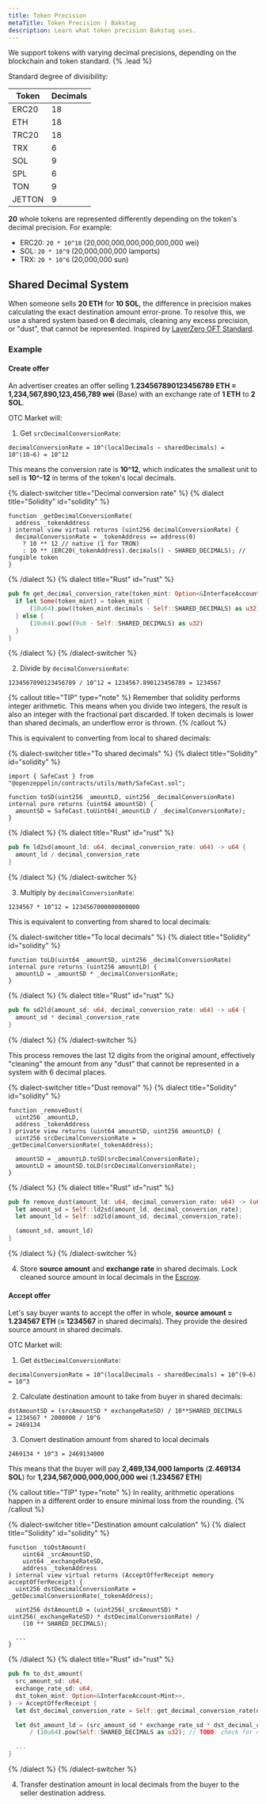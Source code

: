 ```yaml
---
title: Token Precision
metaTitle: Token Precision | Bakstag
description: Learn what token precision Bakstag uses.
---
```


We support tokens with varying decimal precisions, depending on the blockchain and token standard. {% .lead %}

Standard degree of divisibility:

| **Token** | **Decimals** |
|-----------|--------------|
| ERC20     | 18           |
| ETH       | 18           |
| TRC20     | 18           |
| TRX       | 6            |
| SOL       | 9            |
| SPL       | 6            |
| TON       | 9            |
| JETTON    | 9            |



**20** whole tokens are represented differently depending on the token's decimal precision. For example:
- ERC20: `20 * 10^18` (20,000,000,000,000,000,000 wei)
- SOL: `20 * 10^9` (20,000,000,000 lamports)
- TRX: `20 * 10^6` (20,000,000 sun)

## Shared Decimal System

When someone sells **20 ETH** for **10 SOL**, the difference in precision makes calculating the exact destination amount error-prone. To resolve this, we use a shared system based on **6** decimals, cleaning any excess precision, or "dust", that cannot be represented. Inspired by [LayerZero OFT Standard](https://docs.layerzero.network/v2/developers/evm/oft/quickstart#token-transfer-precision).


### Example

#### Create offer

An advertiser creates an offer selling **1.234567890123456789 ETH = 1,234,567,890,123,456,789 wei** (Base) with an exchange rate of **1 ETH** to **2 SOL**.

OTC Market will:

1. Get `srcDecimalConversionRate`:

```
decimalConversionRate = 10^(localDecimals − sharedDecimals) = 10^(18−6) = 10^12
```

This means the conversion rate is **10^12**, which indicates the smallest unit to sell is **10^-12** in terms of the token's local decimals.

{% dialect-switcher title="Decimal conversion rate" %}
{% dialect title="Solidity" id="solidity" %}
```solidity
function _getDecimalConversionRate(
  address _tokenAddress
) internal view virtual returns (uint256 decimalConversionRate) {
  decimalConversionRate = _tokenAddress == address(0)
    ? 10 ** 12 // native (1 for TRON)
    : 10 ** (ERC20(_tokenAddress).decimals() - SHARED_DECIMALS); // fungible token
}
```
{% /dialect %}
{% dialect title="Rust" id="rust" %}
```rust
pub fn get_decimal_conversion_rate(token_mint: Option<&InterfaceAccount<Mint>>) -> u64 {
  if let Some(token_mint) = token_mint {
      (10u64).pow((token_mint.decimals - Self::SHARED_DECIMALS) as u32)
  } else {
      (10u64).pow((9u8 - Self::SHARED_DECIMALS) as u32)
  }
}
```
{% /dialect %}
{% /dialect-switcher %}

2. Divide by `decimalConversionRate`:
```
1234567890123456789 / 10^12 = 1234567.890123456789 = 1234567
```

{% callout title="TIP" type="note" %}
Remember that solidity performs integer arithmetic. This means when you divide two integers, the result is also an integer with the fractional part discarded. If token decimals is lower than shared decimals, an underflow error is thrown.
{% /callout %}

This is equivalent to converting from local to shared decimals:

{% dialect-switcher title="To shared decimals" %}
{% dialect title="Solidity" id="solidity" %}
```solidity
import { SafeCast } from "@openzeppelin/contracts/utils/math/SafeCast.sol";

function toSD(uint256 _amountLD, uint256 _decimalConversionRate) internal pure returns (uint64 amountSD) {
  amountSD = SafeCast.toUint64(_amountLD / _decimalConversionRate);
}
```
{% /dialect %}
{% dialect title="Rust" id="rust" %}
```rust
pub fn ld2sd(amount_ld: u64, decimal_conversion_rate: u64) -> u64 {
  amount_ld / decimal_conversion_rate
}
```
{% /dialect %}
{% /dialect-switcher %}

3. Multiply by `decimalConversionRate`:
```
1234567 * 10^12 = 1234567000000000000
```

This is equivalent to converting from shared to local decimals:

{% dialect-switcher title="To local decimals" %}
{% dialect title="Solidity" id="solidity" %}
```solidity
function toLD(uint64 _amountSD, uint256 _decimalConversionRate) internal pure returns (uint256 amountLD) {
  amountLD = _amountSD * _decimalConversionRate;
}
```
{% /dialect %}
{% dialect title="Rust" id="rust" %}
```rust
pub fn sd2ld(amount_sd: u64, decimal_conversion_rate: u64) -> u64 {
  amount_sd * decimal_conversion_rate
}
```
{% /dialect %}
{% /dialect-switcher %}

This process removes the last 12 digits from the original amount, effectively "cleaning" the amount from any "dust" that cannot be represented in a system with 6 decimal places.

{% dialect-switcher title="Dust removal" %}
{% dialect title="Solidity" id="solidity" %}
```solidity
function _removeDust(
  uint256 _amountLD,
  address _tokenAddress
) private view returns (uint64 amountSD, uint256 amountLD) {
  uint256 srcDecimalConversionRate = _getDecimalConversionRate(_tokenAddress);

  amountSD = _amountLD.toSD(srcDecimalConversionRate);
  amountLD = amountSD.toLD(srcDecimalConversionRate);
}
```
{% /dialect %}
{% dialect title="Rust" id="rust" %}
```rust
pub fn remove_dust(amount_ld: u64, decimal_conversion_rate: u64) -> (u64, u64) {
  let amount_sd = Self::ld2sd(amount_ld, decimal_conversion_rate);
  let amount_ld = Self::sd2ld(amount_sd, decimal_conversion_rate);

  (amount_sd, amount_ld)
}
```
{% /dialect %}
{% /dialect-switcher %}

4. Store **source amount** and **exchange rate** in shared decimals. Lock cleaned source amount in local decimals in the [Escrow](/).

#### Accept offer

Let's say buyer wants to accept the offer in whole, **source amount = 1.234567 ETH** (**= 1234567** in shared decimals).
They provide the desired source amount in shared decimals.

OTC Market will:

1. Get `dstDecimalConversionRate`:
```
decimalConversionRate = 10^(localDecimals − sharedDecimals) = 10^(9−6) = 10^3
```

2. Calculate destination amount to take from buyer in shared decimals:
```
dstAmountSD = (srcAmountSD * exchangeRateSD) / 10**SHARED_DECIMALS 
= 1234567 * 2000000 / 10^6
= 2469134
```

3. Convert destination amount from shared to local decimals
```
2469134 * 10^3 = 2469134000
```

This means that the buyer will pay **2,469,134,000 lamports** (**2.469134 SOL**) for **1,234,567,000,000,000,000 wei** (**1.234567 ETH**)

{% callout title="TIP" type="note" %}
In reality, arithmetic operations happen in a different order to ensure minimal loss from the rounding.
{% /callout %}

{% dialect-switcher title="Destination amount calculation" %}
{% dialect title="Solidity" id="solidity" %}
```solidity
function _toDstAmount(
    uint64 _srcAmountSD,
    uint64 _exchangeRateSD,
    address _tokenAddress
) internal view virtual returns (AcceptOfferReceipt memory acceptOfferReceipt) {
  uint256 dstDecimalConversionRate = _getDecimalConversionRate(_tokenAddress);

  uint256 dstAmountLD = (uint256(_srcAmountSD) * uint256(_exchangeRateSD) * dstDecimalConversionRate) /
    (10 ** SHARED_DECIMALS);

  ...
}
```
{% /dialect %}
{% dialect title="Rust" id="rust" %}
```rust
pub fn to_dst_amount(
  src_amount_sd: u64,
  exchange_rate_sd: u64,
  dst_token_mint: Option<&InterfaceAccount<Mint>>,
) -> AcceptOfferReceipt {
  let dst_decimal_conversion_rate = Self::get_decimal_conversion_rate(dst_token_mint);

  let dst_amount_ld = (src_amount_sd * exchange_rate_sd * dst_decimal_conversion_rate)
      / (10u64).pow(Self::SHARED_DECIMALS as u32); // TODO: check for overflow

  ...
}
```
{% /dialect %}
{% /dialect-switcher %}

4. Transfer destination amount in local decimals from the buyer to the seller destination address.